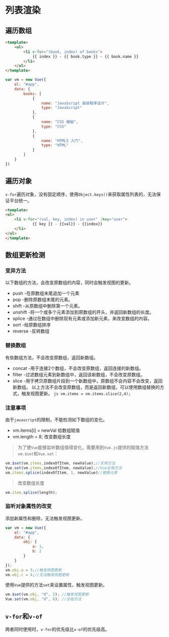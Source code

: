 # 列表渲染
## 遍历数组
```html
<template>
	<ul>
		<li v-for="(book, index) of books">
			{{ index }} - {{ book.type }} - {{ book.name }}
		</li>
	</ul>
</template>
```
```js
var vm = new Vue({
	el: "#app",
	data: {
		books: [
			{
				name: "JavaScript 高级程序设计",
				type: "JavaScript"
			},
			{
				name: "CSS 揭秘",
				type: "CSS"
			},
			{
				name: "HTML5 入门",
				type: "HTML"
			}
		]
	}
})
```
## 遍历对象
`v-for`遍历对象，没有固定顺序，使用`Object.keys()`来获取属性列表的，无法保证平台统一。
```html
<template>
<ul>
	<li v-for="(val, key, index) in user" :key="user">
			{{ key }} - {{val}} - {{index}}
	</li>
</ul>
</template>
```

## 数组更新检测
### 变异方法
以下数组的方法，会改变原数组的内容，同时会触发视图的更新。
* push 		-在原数组末尾追加一个元素
* pop 		-删除原数组末尾的元素。
* shift		-从原数组中删除第一个元素。
* unshift 	-将一个或多个元素添加到原数组的开头，并返回新数组的长度。
* splice	-通过在数组中删除现有元素或添加新元素，来改变数组的内容。
* sort		-给原数组排序
* reverse	-反转数组
### 替换数组
有些数组方法，不会改变原数组，返回新数组。
* concat	-用于连接2个数组，不会改变原数组，返回连接的新数组。
* filter	-过滤数组元素到新数组中，返回该新数组，不会改变原数组。
* slice		-用于拷贝原数组片段到一个新数组中，原数组不会内容不会改变，返回新数组。
以上方法不会改变原数组，而是返回新数组，可以使用数组替换的方式，触发视图更新。
``js
vm.items = vm.items.slice(2,4);
``
### 注意事项
由于`javascript`的限制，不能检测如下数组的变化。
* vm.items[i] = newVal 给数组赋值
* vm.length = 8; 改变数组长度
> 为了使`Vue`能够监听数组值得变化，需要用到`Vue.js`提供的赋值方法`vm.$set`和`Vue.set`：

```js
vm.$set(vm.items,indexOfItem, newValue);//实例方法
Vue.set(vm.items,indexOfItem, newValue);//Vue全局方法
vm.items.splice(indexOfItem, 1, newValue)//替换元素
```
> 改变数组长度
```js
vm.item.splice(length);
```
### 监听对象属性的改变
添加新属性和删除，无法触发视图更新。
```js
var vm = new Vue({
	el: "#app",
	data: {
		obj: {
			a: 1,
			b: 2
		}
	}
});
vm.obj.a = 3;//触发视图更新
vm.obj.c = 4;//无法触发视图更新
```
使用`Vue`提供的方法`set`来设置属性，触发视图更新。
```js
vm.$set(vm.obj, "d", 5); //触发视图更新
Vue.set(vm.obj, "d", 6); //全局方法
```
## `v-for`和`v-of`
两者同时使用时，`v-for`的优先级比`v-of`的优先级高。






	
